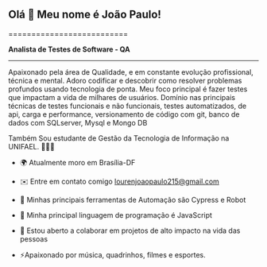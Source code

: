 


## Olá 👋 Meu nome é João Paulo!



==========================

**Analista de Testes de Software - QA**

-----------------------------

Apaixonado pela área de Qualidade, e em constante evolução profissional, técnica e mental. Adoro codificar e descobrir como resolver problemas profundos usando tecnologia de ponta. Meu foco principal é fazer testes que impactam a vida de milhares de usuários. Domínio nas principais técnicas de testes funcionais e não funcionais, testes automatizados, de api, carga e performance, versionamento de código com git, banco de dados com SQLserver, Mysql e Mongo DB

Também Sou estudante de Gestão da Tecnologia de Informação na UNIFAEL. 👩🏻‍💻

* 🌍 Atualmente moro em Brasília-DF

* ✉️ Entre em contato comigo [lourenjoaopaulo215@gmail.com](mailto:guilhermomasid@gmail.com)

* 🚀 Minhas principais ferramentas de Automação são Cypress e Robot 

* 🧠 Minha principal linguagem de programação é JavaScript

* 🤝 Estou aberto a colaborar em projetos de alto impacto na vida das pessoas

* ⚡Apaixonado por música, quadrinhos, filmes e esportes.


